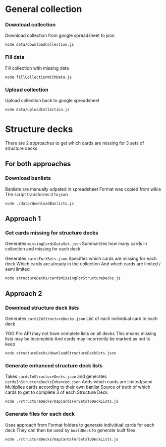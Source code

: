 # General collection

### Download collection
Download collection from google spreadsheet to json
```
node data/downloadCollection.js
```

### Fill data
Fill collection with missing data

```
node fillCollectionWithData.js
```

### Upload collection
Upload collection back to google spreadsheet
```
node data/uploadCollection.js
```


# Structure decks

There are 2 approaches to get which cards are missing for 3 sets of structure decks

## For both approaches

### Download banlists
Banlists are manually udpated in spreadsheet
Format was copied from wikia
The script transforms it to json
```
node ./data/downloadBanlists.js
```

## Approach 1 

### Get cards missing for structure decks
Generates `missingCardsDataSet.json`
Summarizes how many cards in collection and missing for each deck

Generates `cardsForXSets.json`
Specifies which cards are missing for each deck
Which cards are already in the collection
And which cards are limited / semi limited
```
node structureDecks/cardsMissingForStructureDecks.js
```

## Approach 2

### Download structure deck lists
Generates `cardsInStructureDecks.json`
List of each individual card in each deck

YGO Pro API may not have complete lists on all decks
This means missing lists may be incomplete
And cards may incorrectly be marked as not to keep

```
node structureDecks/downloadStructureDeckSets.json
```

### Generate enhanced structure deck lists
Takes `cardsInStructureDecks.json` and generates `cardsInStructureDecksEnhanced.json`
Adds which cards are limited/semi
Multiplies cards according to their own banlist
Source of truth of which cards to get to complete 3 of each Structure Deck
```
node ./structureDecks/mapCardsForSetsToDeckLists.js
```

### Generate files for each deck 
Uses approach from Format folders to generate individual cards for each deck
They can then be used by `buildDeck` to generate built files

```
node ./structureDecks/mapCardsForSetsToDeckLists.js
```
